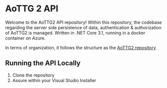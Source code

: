 # AoTTG 2 API
Welcome to the AoTTG2 API repository! Within this repository, the codebase regarding the server side persistence of data, authentication & authorization of AoTTG2 is managed. Written in .NET Core 3.1, running in a docker container on Azure.

In terms of organization, it follows the structure as the [AoTTG2 repository](https://github.com/AoTTG-2/AoTTG-2)

## Running the API Locally
1. Clone the repository
2. Assure within your Visual Studio Installer 
